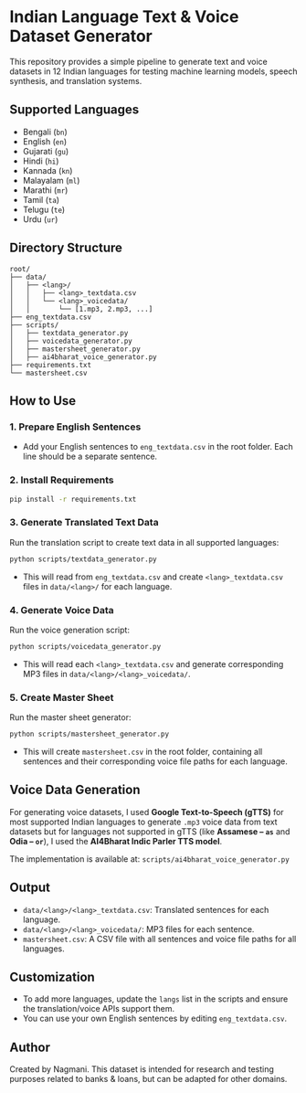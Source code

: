 # Indian Language Text & Voice Dataset Generator

This repository provides a simple pipeline to generate text and voice datasets in 12 Indian languages for testing machine learning models, speech synthesis, and translation systems.

## Supported Languages
- Bengali (`bn`)
- English (`en`)
- Gujarati (`gu`)
- Hindi (`hi`)
- Kannada (`kn`)
- Malayalam (`ml`)
- Marathi (`mr`)
- Tamil (`ta`)
- Telugu (`te`)
- Urdu (`ur`)

## Directory Structure
```
root/
├── data/
│   ├── <lang>/
│   │   ├── <lang>_textdata.csv
│   │   └── <lang>_voicedata/
│   │       └── [1.mp3, 2.mp3, ...]
├── eng_textdata.csv
├── scripts/
│   ├── textdata_generator.py
│   ├── voicedata_generator.py
│   ├── mastersheet_generator.py
│   ├── ai4bharat_voice_generator.py
├── requirements.txt
└── mastersheet.csv
```

## How to Use

### 1. Prepare English Sentences
- Add your English sentences to `eng_textdata.csv` in the root folder. Each line should be a separate sentence.

### 2. Install Requirements
```bash
pip install -r requirements.txt
```

### 3. Generate Translated Text Data
Run the translation script to create text data in all supported languages:
```bash
python scripts/textdata_generator.py
```
- This will read from `eng_textdata.csv` and create `<lang>_textdata.csv` files in `data/<lang>/` for each language.

### 4. Generate Voice Data
Run the voice generation script:
```bash
python scripts/voicedata_generator.py
```
- This will read each `<lang>_textdata.csv` and generate corresponding MP3 files in `data/<lang>/<lang>_voicedata/`.

### 5. Create Master Sheet
Run the master sheet generator:
```bash
python scripts/mastersheet_generator.py
```
- This will create `mastersheet.csv` in the root folder, containing all sentences and their corresponding voice file paths for each language.


## Voice Data Generation
For generating voice datasets, I used **Google Text-to-Speech (gTTS)** for most supported Indian languages to generate `.mp3` voice data from text datasets but for languages not supported in gTTS (like **Assamese – `as`** and **Odia – `or`**), I used the **AI4Bharat Indic Parler TTS model**.

The implementation is available at: `scripts/ai4bharat_voice_generator.py`

## Output
- `data/<lang>/<lang>_textdata.csv`: Translated sentences for each language.
- `data/<lang>/<lang>_voicedata/`: MP3 files for each sentence.
- `mastersheet.csv`: A CSV file with all sentences and voice file paths for all languages.

## Customization
- To add more languages, update the `langs` list in the scripts and ensure the translation/voice APIs support them.
- You can use your own English sentences by editing `eng_textdata.csv`.

## Author
Created by Nagmani. This dataset is intended for research and testing purposes related to banks & loans, but can be adapted for other domains.

